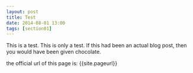```yaml
---
layout: post
title: Test
date: 2014-08-01 13:00
tags: [section01]
---
```


This is a test. This is only a test. If this had been an actual blog post, then
you would have been given chocolate.

the official url of this page is: {{site.pageurl}}

